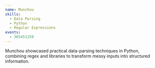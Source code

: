 ```yaml
---
name: Munchou
skills:
  - Data Parsing
  - Python
  - Regular Expressions
events:
  - 305451259
---
```


Munchou showcased practical data-parsing techniques in Python, combining regex and libraries to transform messy inputs into structured information.
